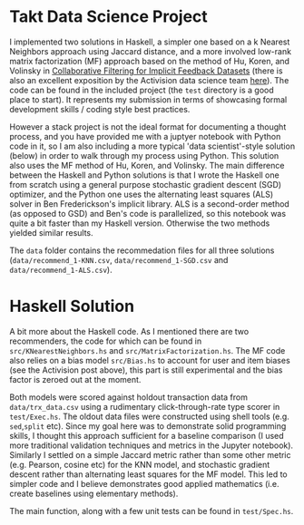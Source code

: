# Takt Data Science Project

I implemented two solutions in Haskell, a simpler one based on a k Nearest Neighbors approach using Jaccard distance, and a more involved low-rank matrix factorization (MF) approach based on the method of Hu, Koren, and Volinsky in [Collaborative Filtering for Implicit Feedback Datasets](http://yifanhu.net/PUB/cf.pdf) (there is also an excellent exposition by the Activision data science team [here](http://activisiongamescience.github.io/2016/01/11/Implicit-Recommender-Systems-Biased-Matrix-Factorization)). The code can be found in the included project (the `test` directory is a good place to start). It represents my submission in terms of showcasing formal development skills / coding style best practices.

However a stack project is not the ideal format for documenting a thought process, and you have provided me with a juptyer notebook with Python code in it, so I am also including a more typical 'data scientist'-style solution (below) in order to walk through my process using Python. This solution also uses the MF method of Hu, Koren, and Volinsky. The main difference between the Haskell and Python solutions is that I wrote the Haskell one from scratch using a general purpose stochastic gradient descent (SGD) optimizer, and the Python one uses the alternating least squares (ALS) solver in Ben Frederickson's implicit library. ALS is a second-order method (as opposed to GSD) and Ben's code is parallelized, so this notebook was quite a bit faster than my Haskell version. Otherwise the two methods yielded similar results.

The `data` folder contains the recommedation files for all three solutions (`data/recommend_1-KNN.csv`, `data/recommend_1-SGD.csv` and `data/recommend_1-ALS.csv`).

# Haskell Solution

A bit more about the Haskell code. As I mentioned there are two recommenders, the code for which can be found in `src/KNearestNeighbors.hs` and `src/MatrixFactorization.hs`. The MF code also relies on a bias model `src/Bias.hs` to account for user and item biases (see the Activision post above), this part is still experimental and the bias factor is zeroed out at the moment.
 

Both models were scored against holdout transaction data from `data/trx_data.csv` using a rudimentary click-through-rate type scorer in `test/Exec.hs`. The oldout data files were constructed using shell tools (e.g. `sed`,`split` etc). Since my goal here was to demonstrate solid programming skills, I thought this approach sufficient for a baseline comparison (I used more traditional validation techniques and metrics in the Jupyter notebook). Similarly I settled on a simple Jaccard metric rather than some other metric (e.g. Pearson, cosine etc) for the KNN model, and stochastic gradient descent rather than alternating least squares for the MF model. This led to simpler code and I believe demonstrates good applied mathematics (i.e. create baselines using elementary methods).

The main function, along with a few unit tests can be found in `test/Spec.hs`. 